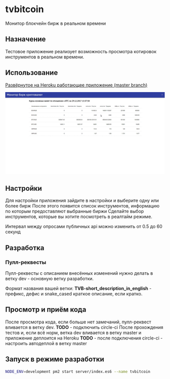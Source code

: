 # tvbitcoin
Монитор блокчейн бирж в реальном времени

## Назначение

Тестовое приложение реализует возможность просмотра котировок инструментов в реальном времени.

## Использование

[Развёрнутое на Heroku работающее приложение (master branch)](https://tvbitcoin.herokuapp.com/)

![Демо gif](guide/demo.gif)

## Настройки

Для настройки приложения зайдите в настройки и выберите одну или более бирж
После этого появится список инструментов, информацию по которым предоставляют выбранные биржи
Сделайте выбор инструментов, которые вы хотите посмотреть в реалтайм режиме.

Интервал между опросами публичных api можно изменить от 0.5 до 60 секунд

## Разработка

### Пулл-реквесты

Пулл-реквесты с описанием внесённых изменений нужно делать в ветку dev - основную ветку разработки.

Формат названия вашей ветки: **TVB-short_description_in_english** - префикс, дефис и snake_cased краткое описание,
если кратко.

## Просмотр и приём кода

После просмотра кода, если больше нет замечаний, пулл-реквест вливается в ветку dev.
**TODO** - подключить circle-ci
После прохождения тестов и, если всё норм, ветка dev вливается в ветку master и приложение деплоится на Heroku
**TODO** - после подключения circle-ci - настроить автодеплой в ветку master

## Запуск в режиме разработки

```bash
NODE_ENV=development pm2 start server/index.es6 --name tvbitcoin
```
